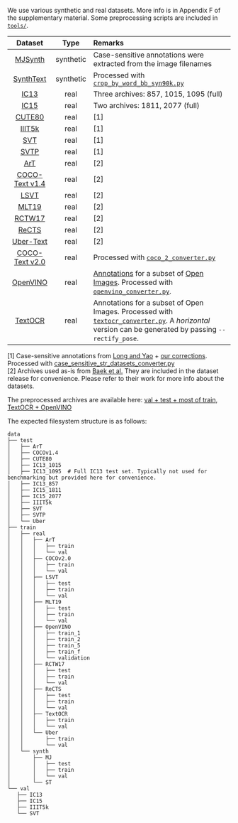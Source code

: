 We use various synthetic and real datasets. More info is in Appendix F of the supplementary material. Some preprocessing scripts are included in [`tools/`](tools).

| Dataset | Type  | Remarks |
|:-------:|:-----:|:--------|
| [MJSynth](https://www.robots.ox.ac.uk/~vgg/data/text/) | synthetic | Case-sensitive annotations were extracted from the image filenames |
| [SynthText](https://www.robots.ox.ac.uk/~vgg/data/scenetext/) | synthetic | Processed with [`crop_by_word_bb_syn90k.py`](https://github.com/FangShancheng/ABINet/blob/main/tools/crop_by_word_bb_syn90k.py) |
| [IC13](https://rrc.cvc.uab.es/?ch=2) | real | Three archives: 857, 1015, 1095 (full) |
| [IC15](https://rrc.cvc.uab.es/?ch=4) | real | Two archives: 1811, 2077 (full) |
| [CUTE80](http://cs-chan.com/downloads_cute80_dataset.html) | real | \[1\] |
| [IIIT5k](https://cvit.iiit.ac.in/research/projects/cvit-projects/the-iiit-5k-word-dataset) | real | \[1\] |
| [SVT](http://vision.ucsd.edu/~kai/svt/) | real | \[1\] |
| [SVTP](https://openaccess.thecvf.com/content_iccv_2013/html/Phan_Recognizing_Text_with_2013_ICCV_paper.html) | real | \[1\] |
| [ArT](https://rrc.cvc.uab.es/?ch=14) | real | \[2\] |
| [COCO-Text v1.4](https://rrc.cvc.uab.es/?ch=5) | real | \[2\] |
| [LSVT](https://rrc.cvc.uab.es/?ch=16) | real | \[2\] |
| [MLT19](https://rrc.cvc.uab.es/?ch=15) | real | \[2\] |
| [RCTW17](https://rctw.vlrlab.net/dataset.html) | real | \[2\] |
| [ReCTS](https://rrc.cvc.uab.es/?ch=12) | real | \[2\] |
| [Uber-Text](https://s3-us-west-2.amazonaws.com/uber-common-public/ubertext/index.html) | real | \[2\] |
| [COCO-Text v2.0](https://bgshih.github.io/cocotext/) | real | Processed with [`coco_2_converter.py`](tools/coco_2_converter.py) |
| [OpenVINO](https://proceedings.mlr.press/v157/krylov21a.html) | real | [Annotations](https://storage.openvinotoolkit.org/repositories/openvino_training_extensions/datasets/open_images_v5_text/) for a subset of [Open Images](https://github.com/cvdfoundation/open-images-dataset). Processed with [`openvino_converter.py`](tools/openvino_converter.py). |
| [TextOCR](https://textvqa.org/textocr/) | real | Annotations for a subset of Open Images. Processed with [`textocr_converter.py`](tools/textocr_converter.py). A _horizontal_ version can be generated by passing `--rectify_pose`. |

\[1\] Case-sensitive annotations from [Long and Yao](https://github.com/Jyouhou/Case-Sensitive-Scene-Text-Recognition-Datasets) + [our corrections](https://github.com/baudm/Case-Sensitive-Scene-Text-Recognition-Datasets). Processed with [case_sensitive_str_datasets_converter.py](tools/case_sensitive_str_datasets_converter.py)<br/>
\[2\] Archives used as-is from [Baek et al.](https://github.com/ku21fan/STR-Fewer-Labels/blob/main/data.md) They are included in the dataset release for convenience. Please refer to their work for more info about the datasets.

The preprocessed archives are available here: [val + test + most of train](https://drive.google.com/drive/folders/1NYuoi7dfJVgo-zUJogh8UQZgIMpLviOE), [TextOCR + OpenVINO](https://drive.google.com/drive/folders/1D9z_YJVa6f-O0juni-yG5jcwnhvYw-qC)

The expected filesystem structure is as follows:
```
data
├── test
│   ├── ArT
│   ├── COCOv1.4
│   ├── CUTE80
│   ├── IC13_1015
│   ├── IC13_1095  # Full IC13 test set. Typically not used for benchmarking but provided here for convenience.
│   ├── IC13_857
│   ├── IC15_1811
│   ├── IC15_2077
│   ├── IIIT5k
│   ├── SVT
│   ├── SVTP
│   └── Uber
├── train
│   ├── real
│   │   ├── ArT
│   │   │   ├── train
│   │   │   └── val
│   │   ├── COCOv2.0
│   │   │   ├── train
│   │   │   └── val
│   │   ├── LSVT
│   │   │   ├── test
│   │   │   ├── train
│   │   │   └── val
│   │   ├── MLT19
│   │   │   ├── test
│   │   │   ├── train
│   │   │   └── val
│   │   ├── OpenVINO
│   │   │   ├── train_1
│   │   │   ├── train_2
│   │   │   ├── train_5
│   │   │   ├── train_f
│   │   │   └── validation
│   │   ├── RCTW17
│   │   │   ├── test
│   │   │   ├── train
│   │   │   └── val
│   │   ├── ReCTS
│   │   │   ├── test
│   │   │   ├── train
│   │   │   └── val
│   │   ├── TextOCR
│   │   │   ├── train
│   │   │   └── val
│   │   └── Uber
│   │       ├── train
│   │       └── val
│   └── synth
│       ├── MJ
│       │   ├── test
│       │   ├── train
│       │   └── val
│       └── ST
└── val
   ├── IC13
   ├── IC15
   ├── IIIT5k
   └── SVT
```
